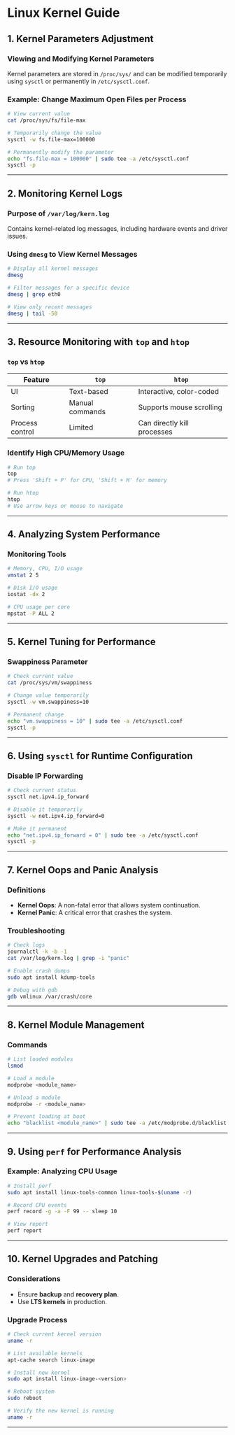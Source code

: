 # Linux Kernel Guide

## 1. Kernel Parameters Adjustment
### Viewing and Modifying Kernel Parameters
Kernel parameters are stored in `/proc/sys/` and can be modified temporarily using `sysctl` or permanently in `/etc/sysctl.conf`.

### Example: Change Maximum Open Files per Process
```bash
# View current value
cat /proc/sys/fs/file-max

# Temporarily change the value
sysctl -w fs.file-max=100000

# Permanently modify the parameter
echo "fs.file-max = 100000" | sudo tee -a /etc/sysctl.conf
sysctl -p
```

---

## 2. Monitoring Kernel Logs
### Purpose of `/var/log/kern.log`
Contains kernel-related log messages, including hardware events and driver issues.

### Using `dmesg` to View Kernel Messages
```bash
# Display all kernel messages
dmesg

# Filter messages for a specific device
dmesg | grep eth0

# View only recent messages
dmesg | tail -50
```

---

## 3. Resource Monitoring with `top` and `htop`
### `top` vs `htop`
| Feature  | `top` | `htop` |
|----------|-------|--------|
| UI | Text-based | Interactive, color-coded |
| Sorting | Manual commands | Supports mouse scrolling |
| Process control | Limited | Can directly kill processes |

### Identify High CPU/Memory Usage
```bash
# Run top
top  
# Press 'Shift + P' for CPU, 'Shift + M' for memory

# Run htop
htop
# Use arrow keys or mouse to navigate
```

---

## 4. Analyzing System Performance
### Monitoring Tools
```bash
# Memory, CPU, I/O usage
vmstat 2 5

# Disk I/O usage
iostat -dx 2

# CPU usage per core
mpstat -P ALL 2
```

---

## 5. Kernel Tuning for Performance
### Swappiness Parameter
```bash
# Check current value
cat /proc/sys/vm/swappiness

# Change value temporarily
sysctl -w vm.swappiness=10

# Permanent change
echo "vm.swappiness = 10" | sudo tee -a /etc/sysctl.conf
sysctl -p
```

---

## 6. Using `sysctl` for Runtime Configuration
### Disable IP Forwarding
```bash
# Check current status
sysctl net.ipv4.ip_forward

# Disable it temporarily
sysctl -w net.ipv4.ip_forward=0

# Make it permanent
echo "net.ipv4.ip_forward = 0" | sudo tee -a /etc/sysctl.conf
sysctl -p
```

---

## 7. Kernel Oops and Panic Analysis
### Definitions
- **Kernel Oops**: A non-fatal error that allows system continuation.
- **Kernel Panic**: A critical error that crashes the system.

### Troubleshooting
```bash
# Check logs
journalctl -k -b -1
cat /var/log/kern.log | grep -i "panic"

# Enable crash dumps
sudo apt install kdump-tools

# Debug with gdb
gdb vmlinux /var/crash/core
```

---

## 8. Kernel Module Management
### Commands
```bash
# List loaded modules
lsmod

# Load a module
modprobe <module_name>

# Unload a module
modprobe -r <module_name>

# Prevent loading at boot
echo "blacklist <module_name>" | sudo tee -a /etc/modprobe.d/blacklist.conf
```

---

## 9. Using `perf` for Performance Analysis
### Example: Analyzing CPU Usage
```bash
# Install perf
sudo apt install linux-tools-common linux-tools-$(uname -r)

# Record CPU events
perf record -g -a -F 99 -- sleep 10

# View report
perf report
```

---

## 10. Kernel Upgrades and Patching
### Considerations
- Ensure **backup** and **recovery plan**.
- Use **LTS kernels** in production.

### Upgrade Process
```bash
# Check current kernel version
uname -r

# List available kernels
apt-cache search linux-image

# Install new kernel
sudo apt install linux-image-<version>

# Reboot system
sudo reboot

# Verify the new kernel is running
uname -r
```

---
